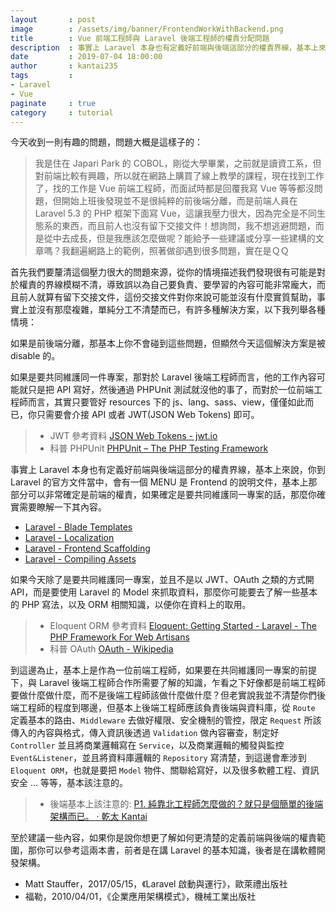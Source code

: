 ```yaml
---
layout       : post
image        : /assets/img/banner/FrontendWorkWithBackend.png
title        : Vue 前端工程師與 Laravel 後端工程師的權責分配問題
description  : 事實上 Laravel 本身也有定義好前端與後端這部分的權責界線，基本上來說，你到 Laravel 的官方文件當中，會有一個 MENU 是 Frontend 的說明文件 ...
date         : 2019-07-04 18:00:00
author       : kantai235
tags         :
- Laravel
- Vue
paginate     : true
category     : tutorial
---
```


今天收到一則有趣的問題，問題大概是這樣子的：

> 我是住在 Japari Park 的 COBOL，剛從大學畢業，之前就是讀資工系，但對前端比較有興趣，所以就在網路上購買了線上教學的課程，現在找到工作了，找的工作是 Vue 前端工程師，而面試時都是回覆我寫 Vue 等等都沒問題，但開始上班後發現並不是很純粹的前後端分離，而是前端人員在 Laravel 5.3 的 PHP 框架下面寫 Vue，這讓我壓力很大，因為完全是不同生態系的東西，而且前人也沒有留下交接文件！想詢問，我不想逃避問題，而是從中去成長，但是我應該怎麼做呢？能給予一些建議或分享一些建構的文章嗎？我翻遍網路上的範例，照著做卻遇到很多問題，實在是ＱＱ

首先我們要釐清這個壓力很大的問題來源，從你的情境描述我們發現很有可能是對於權責的界線模糊不清，導致誤以為自己要負責、要學習的內容可能非常龐大，而且前人就算有留下交接文件，這份交接文件對你來說可能並沒有什麼實質幫助，事實上並沒有那麼複雜，單純分工不清楚而已，有許多種解決方案，以下我列舉各種情境：

如果是前後端分離，那基本上你不會碰到這些問題，但顯然今天這個解決方案是被 disable 的。

如果是要共同維護同一件專案，那對於 Laravel 後端工程師而言，他的工作內容可能就只是把 API 寫好，然後通過 PHPUnit 測試就沒他的事了，而對於一位前端工程師而言，其實只要管好 resources 下的 js、lang、sass、view，僅僅如此而已，你只需要會介接 API 或者 JWT(JSON Web Tokens) 即可。

> - JWT 參考資料 [JSON Web Tokens - jwt.io](https://jwt.io)
> - 科普 PHPUnit [PHPUnit – The PHP Testing Framework](https://phpunit.de)

事實上 Laravel 本身也有定義好前端與後端這部分的權責界線，基本上來說，你到 Laravel 的官方文件當中，會有一個 MENU 是 Frontend 的說明文件，基本上那部分可以非常確定是前端的權責，如果確定是要共同維護同一專案的話，那麼你確實需要瞭解一下其內容。

*  [Laravel - Blade Templates](https://laravel.com/docs/master/blade)
*  [Laravel - Localization](https://laravel.com/docs/master/localization)
*  [Laravel - Frontend Scaffolding](https://laravel.com/docs/master/frontend)
*  [Laravel - Compiling Assets](https://laravel.com/docs/master/mix)

如果今天除了是要共同維護同一專案，並且不是以 JWT、OAuth 之類的方式開 API，而是要使用 Laravel 的 Model 來抓取資料，那麼你可能要去了解一些基本的 PHP 寫法，以及 ORM 相關知識，以便你在資料上的取用。

> - Eloquent ORM 參考資料 [Eloquent: Getting Started - Laravel - The PHP Framework For Web Artisans](https://laravel.com/docs/master/eloquent)
> - 科普 OAuth [OAuth - Wikipedia](https://en.wikipedia.org/wiki/OAuth)

到這邊為止，基本上是作為一位前端工程師，如果要在共同維護同一專案的前提下，與 Laravel 後端工程師合作所需要了解的知識，乍看之下好像都是前端工程師要做什麼做什麼，而不是後端工程師該做什麼做什麼？但老實說我並不清楚你們後端工程師的程度到哪邊，但基本上後端工程師應該負責後端與資料庫，從 `Route` 定義基本的路由、`Middleware` 去做好權限、安全機制的管控，限定 `Request` 所該傳入的內容與格式，傳入資訊後透過 `Validation` 做內容審查，制定好 `Controller` 並且將商業邏輯寫在 `Service`，以及商業邏輯的觸發與監控 `Event&Listener`，並且將資料庫邏輯的 `Repository` 寫清楚，到這邊會牽涉到 `Eloquent ORM`，也就是要把 `Model` 物件、關聯給寫好，以及很多軟體工程、資訊安全 ... 等等，基本該注意的。

> - 後端基本上該注意的: [P1. 純靠北工程師怎麼做的？就只是個簡單的後端架構而已。 · 乾太 Kantai](https://kantai235.github.io/2019/02/14/P1HowDoYouRelyOnTheKaobeiEngineer/)

至於建議一些內容，如果你是說你想更了解如何更清楚的定義前端與後端的權責範圍，那你可以參考這兩本書，前者是在講 Laravel 的基本知識，後者是在講軟體開發架構。

- Matt Stauffer，2017/05/15，《Laravel 啟動與運行》，歐萊禮出版社
- 福勒，2010/04/01，《企業應用架構模式》，機械工業出版社